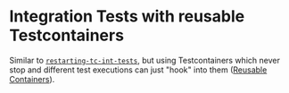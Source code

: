# Integration Tests with reusable Testcontainers

Similar to [`restarting-tc-int-tests`](../restarting-tc-int-tests), but using Testcontainers which never stop and
different test executions can just "hook" into
them ([Reusable Containers](https://java.testcontainers.org/features/reuse/)).
